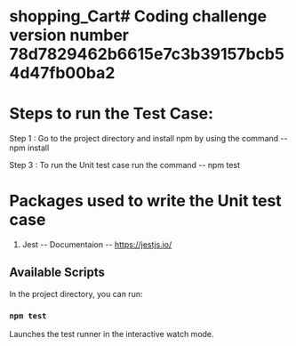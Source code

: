 # shopping_Cart# Coding challenge version number 78d7829462b6615e7c3b39157bcb54d47fb00ba2

# Steps to run the Test Case:

Step 1 : Go to the project directory and install npm by using the command -- npm install

Step 3 : To run the Unit test case run the command -- npm test

# Packages used to write the Unit test case

1. Jest -- Documentaion -- https://jestjs.io/

## Available Scripts

In the project directory, you can run:

### `npm test`

Launches the test runner in the interactive watch mode.
